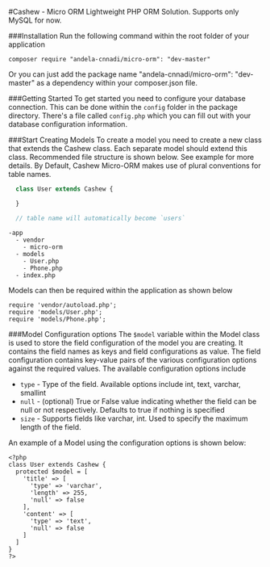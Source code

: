 #Cashew - Micro ORM
Lightweight PHP ORM Solution. Supports only MySQL for now.

###Installation
Run the following command within the root folder of your application
```
composer require "andela-cnnadi/micro-orm": "dev-master"
```
Or you can just add the package name "andela-cnnadi/micro-orm": "dev-master" as a dependency within your composer.json file.

###Getting Started
To get started you need to configure your database connection. This can be done within the `config` folder in the package directory. There's a file called `config.php` which you can fill out with your database configuration information.

###Start Creating Models
To create a model you need to create a new class that extends the Cashew class. Each separate model should extend this class. Recommended file structure is shown below. See example for more details.
By Default, Cashew Micro-ORM makes use of plural conventions for table names.

```php
  class User extends Cashew {

  }

  // table name will automatically become `users`
```

```
-app
  - vendor
    - micro-orm
  - models
    - User.php
    - Phone.php
  - index.php
```
Models can then be required within the application as shown below
```
require 'vendor/autoload.php';
require 'models/User.php';
require 'models/Phone.php';
```

###Model Configuration options
The `$model` variable within the Model class is used to store the field configuration of the model you are creating. It contains the field names as keys and field configurations as value.
The field configuration contains key-value pairs of the various configuration options against the required values. The available configuration options include

- `type` - Type of the field. Available options include int, text, varchar, smallint
- `null` - (optional) True or False value indicating whether the field can be null or not respectively. Defaults to true if nothing is specified
- `size` - Supports fields like varchar, int. Used to specify the maximum length of the field.

An example of a Model using the configuration options is shown below:
```
<?php
class User extends Cashew {
  protected $model = [
    'title' => [
      'type' => 'varchar',
      'length' => 255,
      'null' => false
    ],
    'content' => [
      'type' => 'text',
      'null' => false
    ]
  ]
}
?>
```
